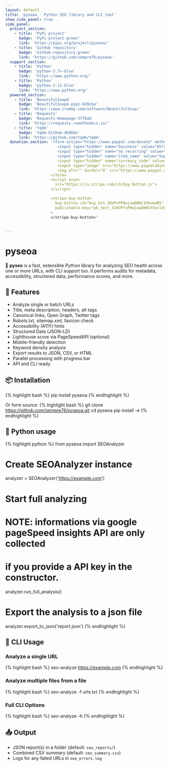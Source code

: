 ```yaml
---
layout: default
title: 'pyseoa - Python SEO library and CLI tool'
show_side_panel: true
side_panel:
  project_section:
    - title: 'PyPi project'
      badge: 'PyPi-project-green'
      link: 'https://pypi.org/project/pyseoa/'
    - title: 'GitHub repository'
      badge: 'GitHub-repository-green'
      link: 'https://github.com/sempre76/pyseoa'
  support_section:
    - title: 'Python'
      badge: 'python-3.7+-blue'
      link:  'https://www.python.org/'
    - title: 'Python'
      badge: 'python-3.11-blue'
      link: 'https://www.python.org/'
  powered_section:
    - title: 'BeautifulSoap4'
      badge: 'BeautifulSoup4-pypi-6d9cbe'
      link: 'https://www.crummy.com/software/BeautifulSoup/'
    - title: 'Requests'
      badge: 'Requests-Homepage-3776ab'
      link: 'https://requests.readthedocs.io/'
    - title: 'tqdm'
      badge: 'tqdm-GitHub-4b8bbe'
      link: 'https://github.com/tqdm/tqdm'
  donation_section: '<form action="https://www.paypal.com/donate" method="post" target="_top">
                       <input type="hidden" name="business" value="6Y72SJVNPAU4S" />
                       <input type="hidden" name="no_recurring" value="0" />
                       <input type="hidden" name="item_name" value="Support pyseoa's open-source development and hosting – every contribution helps!" />
                       <input type="hidden" name="currency_code" value="EUR" />
                       <input type="image" src="https://www.paypalobjects.com/en_US/AT/i/btn/btn_donateCC_LG.gif" border="0" name="submit" title="PayPal - The safer, easier way to pay online!" alt="Donate with PayPal button" />
                       <img alt="" border="0" src="https://www.paypal.com/en_AT/i/scr/pixel.gif" width="1" height="1" />
                    </form>
                    <script async
                      src="https://js.stripe.com/v3/buy-button.js">
                    </script>

                    <stripe-buy-button
                      buy-button-id="buy_btn_1RVPvPP0wjowDHHC1FKokeM1"
                      publishable-key="pk_test_51RVPfsP0wjowDHHCYXoclmSsnGrIzBruNHUTkLnw035DA5aW33ibofYyNmemu5yWogfqAHyK6Q8Yd8Y9vdPF7lIp00nNDKSzXs"
                    >
                    </stripe-buy-button>'

      
---
```

# pyseoa

🔎 **pyseo** is a fast, extensible Python library for analyzing SEO health across one or more URLs, with CLI support too. It performs audits for metadata, accessibility, structered data, performance scores, and more.



## 🚀 Features

- Analyze single or batch URLs
- Title, meta description, headers, alt tags
- Canonical links, Open Graph, Twitter tags
- Robots.txt, sitemap.xml, favicon check
- Accessibility (A11Y) hints
- Structured Data (JSON-LD)
- Lighthouse score via PageSpeedAPI (optional)
- Mobile-friendly detection
- Keyword density analysis
- Export results to JSON, CSV, or HTML
- Parallel processing with progress bar
- API and CLI ready



## 📦 Installation

{% highlight bash %}
pip install pyseoa
{% endhighlight %}

Or form source:
{% highlight bash %}
git clone https://github.com/sempre76/pyseoa.git
cd pyseoa
pip install -e
{% endhighlight %}



## 🧪 Python usage
{% highlight python %}
from pyseoa import SEOAnalyzer

# Create SEOAnalyzer instance
analyzer = SEOAnalyzer('https://example.com')

# Start full analyzing
# NOTE: informations via google pageSpeed insights API are only collected 
# if you provide a API key in the constructor.
analyzer.run_full_analysis()

# Export the analysis to a json file
analyzer.export_to_json('report.json')
{% endhighlight %}



## 🧪 CLI Usage

### Analyze a single URL
{% highlight bash %}
seo-analyze https://example.com
{% endhighlight %}



### Analyze multiple files from a file

{% highlight bash %}
seo-analyze -f urls.txt
{% endhighlight %}



### Full CLI Options

{% highlight bash %}
seo-analyze -h
{% endhighlight %}



## 📤 Output

- JSON report(s) in a folder (default: `seo_reports/`)
- Combined CSV summary (default: `seo_summary.csv`)
- Logs for any failed URLs in `seo_errors.log`
